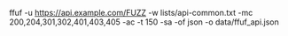 ffuf -u https://api.example.com/FUZZ -w lists/api-common.txt -mc 200,204,301,302,401,403,405 -ac -t 150 -sa -of json -o data/ffuf_api.json
